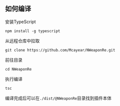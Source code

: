 ## 如何编译

安装TypeScript
```
npm install -g typescript
```

从远程仓库中拉取
```
git clone https://github.com/Mcayear/NWeaponRe.git
```

前往目录
```
cd NWeaponRe
```

执行编译
```
tsc
```

编译完成后可以在`./dist/@NWeaponRe`目录找到插件本体